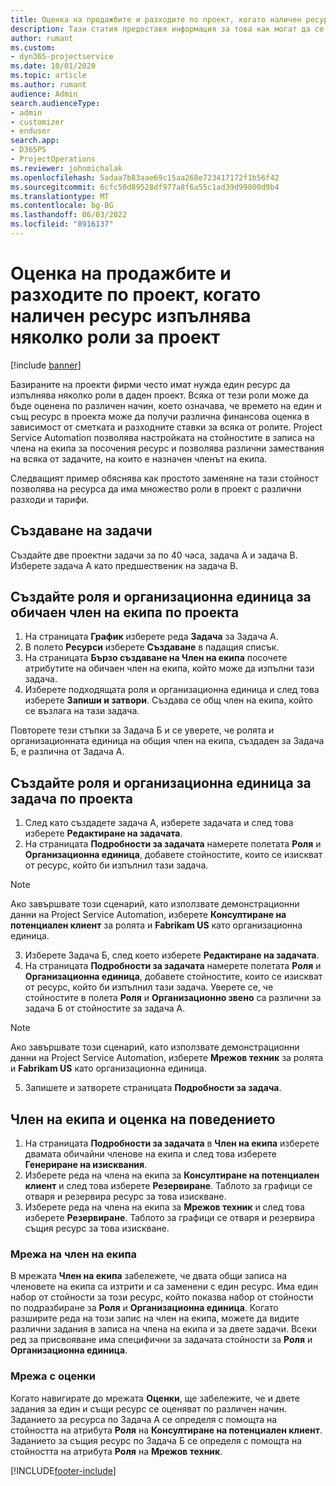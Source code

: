 ```yaml
---
title: Оценка на продажбите и разходите по проект, когато наличен ресурс изпълнява няколко роли за проект
description: Тази статия предоставя информация за това как могат да се използват измерения на ценообразуване за поддръжка на оценки на ценообразуването и разходите за ресурс, който изпълнява няколко роли в проект.
author: rumant
ms.custom:
- dyn365-projectservice
ms.date: 10/01/2020
ms.topic: article
ms.author: rumant
audience: Admin
search.audienceType:
- admin
- customizer
- enduser
search.app:
- D365PS
- ProjectOperations
ms.reviewer: johnmichalak
ms.openlocfilehash: 5adaa7b83aae69c15aa268e723417172f1b56f42
ms.sourcegitcommit: 6cfc50d89528df977a8f6a55c1ad39d99800d9b4
ms.translationtype: MT
ms.contentlocale: bg-BG
ms.lasthandoff: 06/03/2022
ms.locfileid: "8916137"
---
```

# <a name="estimate-project-sales-and-costs-when-a-bookable-resource-fills-multiple-roles-for-a-project"></a>Оценка на продажбите и разходите по проект, когато наличен ресурс изпълнява няколко роли за проект 

[!include [banner](../includes/psa-now-project-operations.md)]

Базираните на проекти фирми често имат нужда един ресурс да изпълнява няколко роли в даден проект. Всяка от тези роли може да бъде оценена по различен начин, което означава, че времето на един и същ ресурс в проекта може да получи различна финансова оценка в зависимост от сметката и разходните ставки за всяка от ролите. Project Service Automation позволява настройката на стойностите в записа на члена на екипа за посочения ресурс и позволява различни замествания на всяка от задачите, на които е назначен членът на екипа.

Следващият пример обяснява как простото заменяне на тази стойност позволява на ресурса да има множество роли в проект с различни разходи и тарифи.

## <a name="create-tasks"></a>Създаване на задачи
Създайте две проектни задачи за по 40 часа, задача A и задача B. Изберете задача A като предшественик на задача B.

## <a name="set-up-role-and-organization-unit-for-a-generic-project-team-member"></a>Създайте роля и организационна единица за обичаен член на екипа по проекта

1. На страницата **График** изберете реда **Задача** за Задача А. 
2. В полето **Ресурси** изберете **Създаване** в падащия списък.
3. На страницата **Бързо създаване на Член на екипа** посочете атрибутите на обичаен член на екипа, който може да изпълни тази задача.
4. Изберете подходящата роля и организационна единица и след това изберете **Запиши и затвори**. Създава се общ член на екипа, който се възлага на тази задача. 

Повторете тези стъпки за Задача Б и се уверете, че ролята и организационната единица на общия член на екипа, създаден за Задача Б, е различна от Задача А. 

## <a name="set-up-role-and-organization-unit-for-a-project-task"></a>Създайте роля и организационна единица за задача по проекта

1. След като създадете задача A, изберете задачата и след това изберете **Редактиране на задачата**.
2. На страницата **Подробности за задачата** намерете полетата **Роля** и **Организационна единица**, добавете стойностите, които се изискват от ресурс, който би изпълнил тази задача. 

  > [!NOTE]
  > Ако завършвате този сценарий, като използвате демонстрационни данни на Project Service Automation, изберете **Консултиране на потенциален клиент** за ролята и **Fabrikam US** като организационна единица.

3. Изберете Задача Б, след което изберете **Редактиране на задачата**.
4. На страницата **Подробности за задачата** намерете полетата **Роля** и **Организационна единица**, добавете стойностите, които се изискват от ресурс, който би изпълнил тази задача. Уверете се, че стойностите в полета **Роля** и **Организационно звено** са различни за задача Б от стойностите за задача А. 

  > [!NOTE]
  > Ако завършвате този сценарий, като използвате демонстрационни данни на Project Service Automation, изберете **Мрежов техник** за ролята и **Fabrikam US** като организационна единица.

5. Запишете и затворете страницата **Подробности за задача**. 

## <a name="team-member-and-estimates-behavior"></a>Член на екипа и оценка на поведението 

1. На страницата **Подробности за задачата** в **Член на екипа** изберете двамата обичайни членове на екипа и след това изберете **Генериране на изисквания**. 
2. Изберете реда на члена на екипа за **Консултиране на потенциален клиент** и след това изберете **Резервиране**. Таблото за графици се отваря и резервира ресурс за това изискване.
3. Изберете реда на члена на екипа за **Мрежов техник** и след това изберете **Резервиране**. Таблото за графици се отваря и резервира същия ресурс за това изискване.

### <a name="team-member-grid"></a>Мрежа на член на екипа 
В мрежата **Член на екипа** забележете, че двата общи записа на членовете на екипа са изтрити и са заменени с един ресурс. Има един набор от стойности за този ресурс, който показва набор от стойности по подразбиране за **Роля** и **Организационна единица**.
Когато разширите реда на този запис на член на екипа, можете да видите различни задания в записа на члена на екипа и за двете задачи. Всеки ред за присвояване има специфични за задачата стойности за **Роля** и **Организационна единица**. 

### <a name="estimates-grid"></a>Мрежа с оценки 
Когато навигирате до мрежата **Оценки**, ще забележите, че и двете задания за един и същи ресурс се оценяват по различен начин.
Заданието за ресурса по Задача A се определя с помощта на стойността на атрибута **Роля** на **Консултиране на потенциален клиент**. Заданието за същия ресурс по Задача Б се определя с помощта на стойността на атрибута **Роля** на **Мрежов техник**.



[!INCLUDE[footer-include](../includes/footer-banner.md)]
